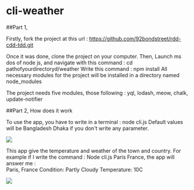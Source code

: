 # cli-weather



##Part 1,

Firstly, fork the project at this url :
https://github.com/92bondstreet/rdd-cdd-tdd.git

Once it was done, clone the project on your computer.
Then, Launch ms dos of node js, and navigate with this command : cd pathofyourdirectoryd/weather
Write this command : npm install
All necessary modules for the project will be installed in a directory named node_modules

The project needs five modules, those following : yql, lodash, meow, chalk, update-notifier

##Part 2, How does it work

To use the app, you have to write in a terminal : node cli.js
Default values will be Bangladesh Dhaka if you don't write any parameter.

![](http://www.zupimages.net/up/17/08/5n8d.png)


This app give the temperature and weather of the town and country.
For example if I write the command : Node cli.js Paris France, the app will answer me :   
Paris, France
Condition: Partly Cloudy
Temperature: 10C


![](http://www.zupimages.net/up/17/08/obfl.png)
